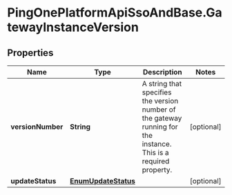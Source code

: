 # PingOnePlatformApiSsoAndBase.GatewayInstanceVersion

## Properties

Name | Type | Description | Notes
------------ | ------------- | ------------- | -------------
**versionNumber** | **String** | A string that specifies the version number of the gateway running for the instance. This is a required property. | [optional] 
**updateStatus** | [**EnumUpdateStatus**](EnumUpdateStatus.md) |  | [optional] 


